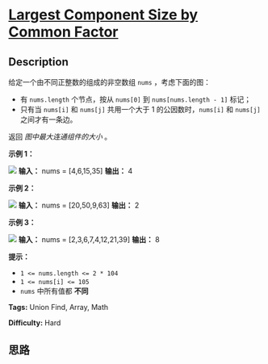 # [Largest Component Size by Common Factor][title]

## Description

给定一个由不同正整数的组成的非空数组 `nums` ，考虑下面的图：

  * 有 `nums.length` 个节点，按从 `nums[0]` 到 `nums[nums.length - 1]` 标记；
  * 只有当 `nums[i]` 和 `nums[j]` 共用一个大于 1 的公因数时，`nums[i]` 和 `nums[j]`之间才有一条边。

返回 _图中最大连通组件的大小_ 。



**示例 1：**

![](https://assets.leetcode.com/uploads/2018/12/01/ex1.png)
            **输入：** nums = [4,6,15,35]    **输出：** 4    

**示例 2：**

![](https://assets.leetcode.com/uploads/2018/12/01/ex2.png)
            **输入：** nums = [20,50,9,63]    **输出：** 2    

**示例 3：**

![](https://assets.leetcode.com/uploads/2018/12/01/ex3.png)
            **输入：** nums = [2,3,6,7,4,12,21,39]    **输出：** 8    



**提示：**

  * `1 <= nums.length <= 2 * 104`
  * `1 <= nums[i] <= 105`
  * `nums` 中所有值都 **不同**


**Tags:** Union Find, Array, Math

**Difficulty:** Hard

## 思路

[title]: https://leetcode-cn.com/problems/largest-component-size-by-common-factor
